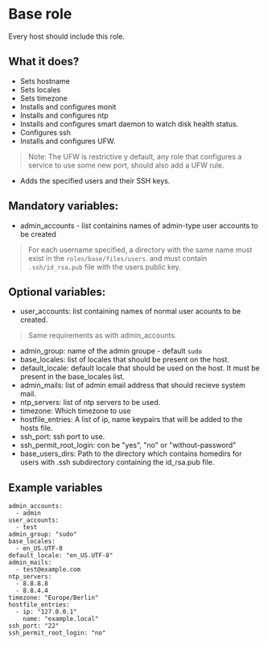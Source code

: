 # Base role

Every host should include this role.

## What it does?
* Sets hostname
* Sets locales
* Sets timezone
* Installs and configures monit
* Installs and configures ntp
* Installs and configures smart daemon to watch disk health status.
* Configures ssh
* Installs and configures UFW.
>Note: The UFW is restrictive y default, any role that configures a service to
use some new port, should also add a UFW rule.

* Adds the specified users and their SSH keys.

## Mandatory variables:

* admin_accounts - list containins names of admin-type user accounts to be created
> For each username specified, a directory with the same name must exist in the
`roles/base/files/users`. and must contain `.ssh/id_rsa.pub` file with the users public key.




## Optional variables:
* user_accounts: list containing names of normal user acounts to be created.
> Same requirements as with admin_accounts.

* admin_group: name of the admin groupe - default `sudo`
* base_locales: list of locales that should be present on the host.
* default_locale: default locale that should be used on the host. It must be
present in the base_locales list.
* admin_mails: list of admin email address that should recieve system mail.
* ntp_servers: list of ntp servers to be used.
* timezone: Which timezone to use
* hostfile_entries: A list of ip, name keypairs that will be added to the hosts file.
* ssh_port: ssh port to use.
* ssh_permit_root_login: con be "yes", "no" or "without-password"
* base_users_dirs: Path to the directory which contains homedirs for users with .ssh subdirectory containing the id_rsa.pub file.

## Example variables

```
admin_accounts:
  - admin
user_accounts:
  - test
admin_group: "sudo"
base_locales:
  - en_US.UTF-8
default_locale: "en_US.UTF-8"
admin_mails:
  - test@example.com
ntp_servers:
  - 8.8.8.8
  - 8.8.4.4
timezone: "Europe/Berlin"
hostfile_entries:
  - ip: "127.0.0.1"
    name: "example.local"
ssh_port: "22"
ssh_permit_root_login: "no"

```
